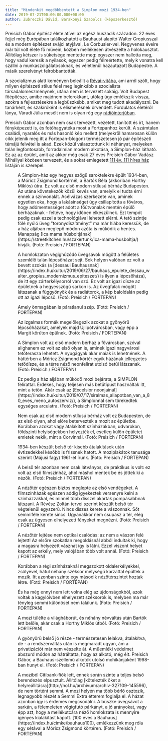 ```yaml
---
title: "Mindenkit megdöbbentett a Simplon mozi 1934-ben"
date: 2019-07-21T00:00:00.000+00:00
author: Zubreczki Dávid, Barakonyi Szabolcs (képszerkesztő)
---
```


Preisich Gábor építész élete átível az egész huszadik századon. 22 éves fejjel még Európában találkozhatott a Bauhaust alapító Walter Gropiusszal és a modern építészet svájci atyjával, Le Corbusier-vel. Negyvenes éveire már túl volt élete fő művein, közben mellékesen átvészelte a holokausztot. Állítólag kétszer is süketsége mentette meg: egyszer nem hallotta meg, hogy vadul keresik a nyilasok, egyszer pedig félreértette, melyik vonatra kell szállni a munkaszolgálatosoknak, és véletlenül hazautazott Budapestre. A másik szerelvényt felrobbantották.

A szocializmus alatt keményen beleállt a [Révai-vitába](https://index.hu/urbanista/2016/09/17/pannonia_szinkronstudio/), ami arról szólt, hogy milyen építészeti stílus felel meg leginkább a szocialista társadalomeszménynek, utána nem is tervezett sokáig. Volt Budapest főépítésze, amibe majdnem belerokkant, utólag úgy emlékszik vissza, azokra a fejlesztésekre a legbüszkébb, amiket meg tudott akadályozni. De tanárként, és szakíróként is elismerésnek örvendett. Fordulatos életéről lánya, Váradi Júlia mesélt nem is olyan rég egy [rádióinterjúban](https://www.klubradio.hu/adasok/bauhaus-mesterek-magyarorszagon-106774).[](https://www.klubradio.hu/adasok/bauhaus-mesterek-magyarorszagon-106774)

Preisich Gábor azonban nem csak tervezett, vezetett, tanított és írt, hanem fényképezett is, és fotóhagyatéka most a Fortepanhoz került. A számtalan családi, nyaralós és más hasonló kép mellett (melyekről hamarosan külön cikk jelenik meg itt a Fortepan-blogon) természetesen jó pár építészeti témájú felvétel is akad. Ezek közül választottunk ki néhányat, melyeken talán legfontosabb, forradalmian modern alkotása, a Simplon-ház látható. Ez az az épület, amit az akkor még csak 27 éves Preisich Gábor Vadász Mihállyal közösen tervezett, és a sokat emlegetett [111 év, 111 híres ház](http://index.hu/urbanista/2017/12/09/111_ev_111_hires_epulet/) listáján is szerepel.

<figure>
<img src="/images/28361297_692277d1ecd34ca664b6ffd78caf6204_wm.jpg" alt="" />
<figcaption>A Simplon-ház egy hegyes szögű saroktelekre épült 1934-ben, a Móricz Zsigmond körtérnél, a Bartók Béla (akkoriban Horthy Miklós) útra. Ez volt az első modern stílusú bérház Budapesten. Az utána követekezők közül kevés van, amelyik el tudta érni ennek a színvonalát. Acélvázas szerkezete van, aminek egyetlen oka, hogy a lakásínséget úgy csillapította a főváros, hogy adómentességet adott a főútvonalak mentén épülő bérházaknak - feltéve, hogy időben elkészülnek. Ezt tempót pedig csak ezzel a technológiával lehetett elérni. A tető szintje fölé nyúló üveg "toronydíszítményt" ma már hiába keressük, de a ház aljában meglepő módon azóta is működik a hentes. Manapság [Ica mama húsboltjának](https://streetkitchen.hu/szakertunk/ica-mama-husboltja/) hívják. (Fotó: Preisich / FORTEPAN)</figcaption>
</figure>

<figure>
<img src="/images/28361285_b709a679bb10db441bfc3df217ca5962_wm.jpg" alt="" />
<figcaption>A homlokzaton végighúzódó üvegsávok mögött a felületes szemlélő talán lépcsőházat sejt. Sok helyen valóban ez volt a bevett szokás (a [dessaui Bauhausnak](https://index.hu/kultur/2019/06/27/bauhaus_epulete_dessau_walter_gropius_modernizmus_epiteszet/) is ilyen a lépcsőháza), de itt egy zárterkélysorról van szó. Ez volt az igazi dísze az épületnek a hegyesszögű sarkon is. Az üvegfalak mögött látszanak a függyönyök és a radiátorok, a kép baloldalán pedig ott az igazi lépcső. (Fotó: Preisich / FORTEPAN)</figcaption>
</figure>

<figure>
<img src="/images/28361273_78a004314fd9a5696af2929bb97eff16_wm.jpg" alt="" />
<figcaption>Amely önmagában is páratlanul szép. (Fotó: Preisich / FORTEPAN)</figcaption>
</figure>

<figure>
<img src="/images/28361271_ec9ceb9829f091cb942e25501dff551f_wm.jpg" alt="" />
<figcaption>Az izgalmas formák megelőlegezik azokat a gyönyörű lépcsőházakat, amelyek majd Újlipótvárosban, vagy épp a Margit körúton épülnek. (Fotó: Preisich / FORTEPAN)</figcaption>
</figure>

<figure>
<img src="/images/28361283_1d7f7c4afd139f04afb0731a2f489f31_wm.jpg" alt="" />
<figcaption>A Simplon volt az első modern bérház a fővárosban, szóval alighanem ez volt az első olyan is, aminek igazi nagyvárosi tetőterasza lehetett. A nyugágyak akár maiak is lehetnének. A háttérben a Móricz Zsigmond körtér egyik házának jellegzetes tetődísze, és a térre néző neonfelirat utolsó betűi látszanak. (Fotó: Preisich / FORTEPAN)</figcaption>
</figure>

<figure>
<img src="/images/28361261_a3464c5b74f0f85fa8f29f06eda1e2bb_wm.jpg" alt="" />
<figcaption>Ez pedig a ház aljában működő mozi bejárata, a SIMPLON felirattal. Érdekes, hogy teljesen más betűtípust használtak itt, mint a tetőn. Akár csak az [Excelsior neonjainál](https://index.hu/kultur/2019/07/17/siralmas_allapotban_van_a_80_eves_meno_autoszerviz/), a Simplonnál sem törekedtek egységes arculatra. (Fotó: Preisich / FORTEPAN)</figcaption>
</figure>

<figure>
<img src="/images/28361259_24ac6c9a82d16dbc149e772489ed254d_wm.jpg" alt="" />
<figcaption>Nem csak az első modern stílusú bérház volt ez Budapesten, de az első olyan, ahol előre betervezték a mozit az épületbe. Korábban azokat vagy átalakított színházakban, udvarokon, földszinti helyiségekben helyezték el, esetleg külön épületet emletek nekik, mint a Corvinnál. (Fotó: Preisich / FORTEPAN)</figcaption>
</figure>

<figure>
<img src="/images/28361265_9df8fef0f00e91f39d0d7d91f5172117_wm.jpg" alt="" />
<figcaption>1934-ben készült belső tér kisebb átalakítások után évtizedekkel később is frissnek hatott. A moziplakátok tanusága szerint (Májusi fagy) 1961-et írunk. (Fotó: Preisich / FORTEPAN)</figcaption>
</figure>

<figure>
<img src="/images/28361279_f42aa53190dc67d45d19109bb17e9d37_wm.jpg" alt="" />
<figcaption>A belső tér azonban nem csak látványos, de praktikus is volt: ez volt az első filmszínház, ahol máshol mentek be és jöttek ki a nézők. (Fotó: Preisich / FORTEPAN)</figcaption>
</figure>

<figure>
<img src="/images/28361295_71d116a656bb8440e3d8f621170ca5e5_wm.jpg" alt="" />
<figcaption>A nézőtér egészen biztos meglepte az első vendégeket. A filmszínházak egészen addig igyekeztek versenyre kelni a színházzakkal, és minnél több dísszel akartak pompásabbnak látszani. A Révész Zoltán tervei szerint készült belső tér végtelenül egyszerű. Nincs díszes kerete a vászonnak. Sőt semmiféle kerete sincs. Ugyanakkor nem csupasz a tér, elég csak az ügyesen elhelyezett fényeket megnézni. (Fotó: Preisich / FORTEPAN)</figcaption>
</figure>

<figure>
<img src="/images/28361287_e438ce042937513c40df56ffa7af6b06_wm.jpg" alt="" />
<figcaption>A nézőtér lejtése nem optikai csalódás: az nem a vászon felé lejtett! Az elsőre szokatlan megoldásnál abból indultak ki, hogy a magasra helyezett vásznat így is látni. Ezzel viszont helyet kapott az erkély, mely valójában több volt annál. (Fotó: Preisich / FORTEPAN)</figcaption>
</figure>

<figure>
<img src="/images/28361293_75d1d15241a71e5dd6dc4bad7815f0a9_wm.jpg" alt="" />
<figcaption>Korábban a régi színházaknál megszokott oldalerkélyekkel, zsölyével, hátul néhány széksor mélységű karzattal épültek a mozik. Itt azonban szinte egy második nézőtérszintet hoztak létre. (Fotó: Preisich / FORTEPAN)</figcaption>
</figure>

<figure>
<img src="/images/28361289_89651bd34de2f9b26acfafdbdd7bedc8_wm.jpg" alt="" />
<figcaption>És ha még ennyi nem lett volna elég az újdonságokból, azok voltak a kagylóívben elhelyezett széksorok is, melyben ma már tényleg semmi különöset nem találunk. (Fotó: Preisich / FORTEPAN)</figcaption>
</figure>

<figure>
<img src="/images/28361263_0413e75f204492f85068b6a51f77ec1a_wm.jpg" alt="" />
<figcaption>A mozi túlélte a világháborút, és néhány névváltás után Bartók lett belőle, akár csak a Horthy Miklós útból. (Fotó: Preisich / FORTEPAN)</figcaption>
</figure>

<figure>
<img src="/images/28361281_4e35a4b392ed35895bb21f86c6156fb4_wm.jpg" alt="" />
<figcaption>A gyönyörű belső jó része - természetesen lelakva, átalakítva, de - a rendszerváltás után is megmaradt ugyan, ám a privatizációt már nem vészelte át. A műemléki védelmet abszurd módon az hátráltatta, hogy az alkotó, még élt. Preisich Gábor, a Bauhaus-szellemű alkotók utolsó mohikánjaként 1998-ban hunyt el. (Fotó: Preisich / FORTEPAN)</figcaption>
</figure>

<figure>
<img src="/images/28361275_5c765dfbd8b8876186734f479f7e9309_wm.jpg" alt="" />
<figcaption>A moziból Citibank-fiók lett, ennek során szinte a teljes belső berendezés elpusztult. Állítólag [kötelezték őket a helyreállításra](http://nol.hu/archivum/archiv-327109-145596), de nem történt semmi. A mozi helyén ma több bérlő osztozik, legnagyobb részét a Semmi Extra étterem foglalja el. A házat azonban így is érdemes megcsodálni. A büszke üvegsávot a sarkán, a félemeleten végigfutó párkányt, a jó arányokat, vagy épp azt, hogy a mellékutcára néző homlokzata is mennyire igényes kialakítást kapott. [100 éves a Bauhaus](https://index.hu/cimke/bauhaus100), emlékezzünk meg róla egy sétával a Móricz Zsigmond körtéren. (Fotó: Preisich / FORTEPAN)</figcaption>
</figure>
